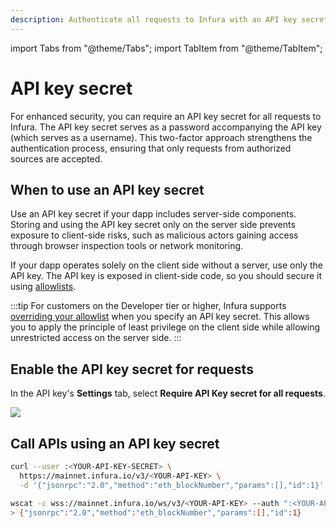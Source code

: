 ```yaml
---
description: Authenticate all requests to Infura with an API key secret.
---
```


import Tabs from "@theme/Tabs";
import TabItem from "@theme/TabItem";

# API key secret

For enhanced security, you can require an API key secret for all requests to Infura. The API key
secret serves as a password accompanying the API key (which serves as a username). This two-factor
approach strengthens the authentication process, ensuring that only requests from authorized sources
are accepted.

## When to use an API key secret

Use an API key secret if your dapp includes server-side components. Storing and using the API key
secret only on the server side prevents exposure to client-side risks, such as malicious actors
gaining access through browser inspection tools or network monitoring.

If your dapp operates solely on the client side without a server, use only the API key.
The API key is exposed in client-side code, so you should secure it using [allowlists](use-an-allowlist.md).

:::tip
For customers on the Developer tier or higher, Infura supports [overriding your allowlist](use-an-allowlist.md#overide-your-allowlist-settings)
when you specify an API key secret. This allows you to apply the principle of least privilege on the
client side while allowing unrestricted access on the server side.
:::

## Enable the API key secret for requests

In the API key's **Settings** tab, select **Require API Key secret for all requests**.

<div class="left-align-container">
  <div class="img-large">
    <img
      src={require('../../../images/security-page.png').default}
    />
  </div>
</div>

## Call APIs using an API key secret

<Tabs>
  <TabItem value="HTTPS" label="HTTPS" default>

```bash
curl --user :<YOUR-API-KEY-SECRET> \
  https://mainnet.infura.io/v3/<YOUR-API-KEY> \
  -d '{"jsonrpc":"2.0","method":"eth_blockNumber","params":[],"id":1}'
```

  </TabItem>
  <TabItem value="WebSocket" label="WebSocket" >

```bash
wscat -c wss://mainnet.infura.io/ws/v3/<YOUR-API-KEY> --auth ":<YOUR-API-KEY-SECRET>"
> {"jsonrpc":"2.0","method":"eth_blockNumber","params":[],"id":1}
```

  </TabItem>
</Tabs>
